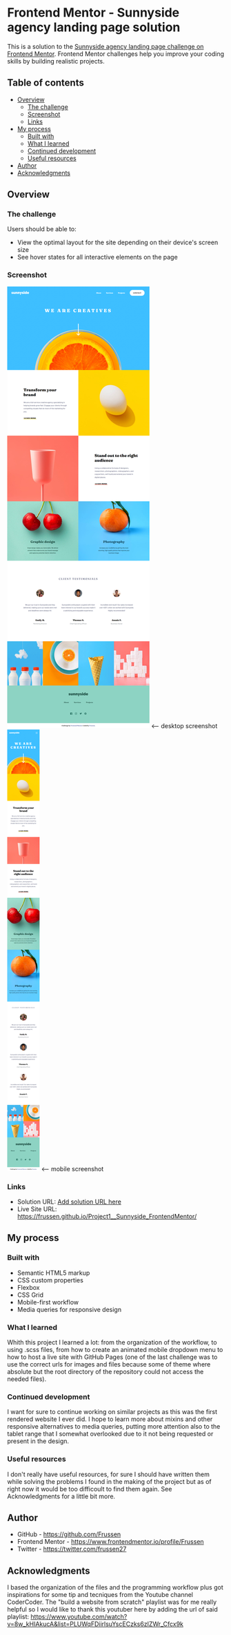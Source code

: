 # Frontend Mentor - Sunnyside agency landing page solution

This is a solution to the [Sunnyside agency landing page challenge on Frontend Mentor](https://www.frontendmentor.io/challenges/sunnyside-agency-landing-page-7yVs3B6ef). Frontend Mentor challenges help you improve your coding skills by building realistic projects.

## Table of contents

- [Overview](#overview)
  - [The challenge](#the-challenge)
  - [Screenshot](#screenshot)
  - [Links](#links)
- [My process](#my-process)
  - [Built with](#built-with)
  - [What I learned](#what-i-learned)
  - [Continued development](#continued-development)
  - [Useful resources](#useful-resources)
- [Author](#author)
- [Acknowledgments](#acknowledgments)


## Overview

### The challenge

Users should be able to:

- View the optimal layout for the site depending on their device's screen size
- See hover states for all interactive elements on the page

### Screenshot

![](./images/FireShot_Sunnyside_desktop.png)     <-- desktop screenshot
![](./images/FireShot_Sunnyside_mobile.png)      <-- mobile screenshot

### Links

- Solution URL: [Add solution URL here](https://your-solution-url.com)
- Live Site URL: https://frussen.github.io/Project1__Sunnyside_FrontendMentor/


## My process

### Built with

- Semantic HTML5 markup
- CSS custom properties
- Flexbox
- CSS Grid
- Mobile-first workflow
- Media queries for responsive design

### What I learned

Whith this project I learned a lot: from the organization of the workflow, to using .scss files, from how to create an animated mobile dropdown menu to how to host a live site with GitHub Pages (one of the last challenge was to use the correct urls for images and files because some of theme where absolute but the root directory of the repository could not access the needed files).

### Continued development

I want for sure to continue working on similar projects as this was the first rendered website I ever did. I hope to learn more about mixins and other responsive alternatives to media queries, putting more attention also to the tablet range that I somewhat overlooked due to it not being requested or present in the design.

### Useful resources

I don't really have useful resources, for sure I should have written them while solving the problems I found in the making of the project but as of right now it would be too difficoult to find them again.
See Acknowledgments for a little bit more.

## Author

- GitHub - https://github.com/Frussen
- Frontend Mentor - https://www.frontendmentor.io/profile/Frussen
- Twitter - https://twitter.com/frussen27

## Acknowledgments

I based the organization of the files and the programming workflow plus got inspirations for some tip and tecniques from the Youtube channel CoderCoder. The "build a website from scratch" playlist was for me really helpful so I would like to thank this youtuber here by adding the url of said playlist:
https://www.youtube.com/watch?v=8w_kHIAkucA&list=PLUWqFDiirlsuYscECzks6zIZWr_Cfcx9k
